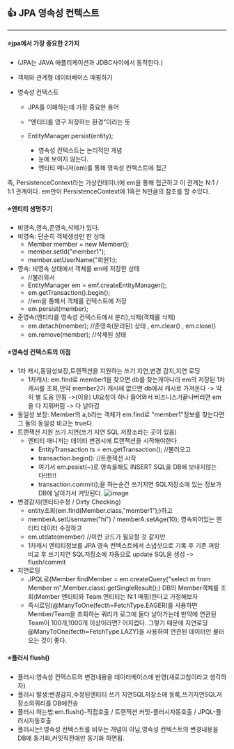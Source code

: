 ##  :+1: JPA 영속성 컨텍스트
-----------------------
#### :star:jpa에서 가장 중요한 2가지
  * (JPA는 JAVA 애플리케이션과 JDBC사이에서 동작한다.)
  * 객체와 관계형 데이터베이스 매핑하기
  * 영속성 컨텍스트
  
      * JPA를 이해하는데 가장 중요한 용어
      * "엔티티를 영구 저장하는 환경"이라는 뜻
      * EntityManager.persist(entity);
      
        * 영속성 컨텍스트는 논리적인 개념
        * 눈에 보이지 않는다.
        * 엔티티 매니저(em)를 통해 영속성 컨텍스트에 접근
        
   즉, PersistenceContext라는 가상컨테이너에 em을 통해 접근하고 이 관계는 N:1 / 1:1 관계이다.
   em만이 PersistenceContext에 1혹은 N만큼의 참조를 할 수있다.
   
#### :star:엔티티 생명주기
   *  비영속,영속,준영속,삭제가 있다.
   *  비영속: 단순히 객체생성만 한 상태
      *  Member member = new Member();
      *  member.setId("member1");
      *  member.setUserName("회원1:);
   *  영속: 비영속 상태에서 객체를 em에 저장한 상태
      *  //불러와서
      *  EntityManager em = emf.createEntityManager();
      *  em.getTransaction().begin();
      *  //em을 통해서 객체를 컨텍스트에 저장
      *  em.persist(member);
   *  준영속(엔티티를 영속성 컨텍스트에서 분리),삭제(객체를 삭제)
      *  em.detach(member); //준영속(분리된) 상태 , em.clear() , em.close()
      *  em.remove(member); //삭제된 상태

#### :star:영속성 컨텍스트의 이점
   *  1차 캐시,동일성보장,트렌잭션을 지원하는 쓰기 지연,변경 감지,지연 로딩
      *  1차캐시: em.find로 member1을 찾으면 db를 찾는게아니라 em의 저장된 1차 캐시를 조회,만약 member2가 캐시에
없으면 db에서 캐시로 가져온다 -> 딱히 별 도움 안됨 ->(이유) UI요청이 하나 들어와서 비즈니스가끝나버리면 em을 다 지워버림 -> 다 날아감
   *  동일성 보장: Member의 a,b라는 객체가 em.find로 "member1"정보를 찾는다면 그 둘의 동일성 비교는 true다.
   *  트랜잭션 지원 쓰기 지연(쓰기 지연 SQL 저장소라는 곳이 있음)
       *  엔티티 매니저는 데이터 변경시에 트랜잭션을 시작해야한다
          *  EntityTransaction ts = em.getTransaction(); //불러오고
          *  transaction.begin(): //트랜잭션 시작
          *  여기서 em.pesist(~)로 영속을해도 INSERT SQL을 DB에 보내지않는다!!!!!!!
          *  transaction.commit();을 하는순간 쓰기지연 SQL저장소에 있는 정보가 DB에 날아가서 커밋된다.
 ![image](https://user-images.githubusercontent.com/100845256/161475810-5b01f223-bc85-4b85-8701-61634a1a540d.png)  
   *  변경감지(엔티티수정 / Dirty Checking)
      *  entity조회(em.find(Member.class,"member1");)하고
      *   memberA.setUsername("hi") / memberA.setAge(10); 영속되어있는 엔티티 데이터 수정하고
      *   em.utdate(member) //이런 코드가 필요할 것 같지만
      *   1차캐시 엔티티정보를 JPA 영속 컨텍스트에서 스냅샷으로 기록 후 기존 꺼랑 비교 후 쓰기지연 SQL저장소에 자동으로 update SQL을 생성 -> flush/commit 
   *  지연로딩
      *   JPQL로(Member findMember = em.createQuery("select m from Member m",Member.class).getSingleResult();) DB의 Member객체를 조회(Member 엔티티와 Team 엔티티는 N:1 매핑)한다고 가정해보자
      *   즉시로딩(@ManyToOne(fecth=FetchType.EAGER)를 사용하면 Member/Team을 조회하는 쿼리가 로그에 둘다 날아가는데 만약에 연관된 Team이 100개,1000개 이상이라면? 어지럽다. 그렇기 때문에 지연로딩@ManyToOne(fecth=FetchType.LAZY)을 사용하여 연관된 데이터만 불러오는 것이 좋다.


#### :star:플러시 flush()
   *  플러시:영속성 컨텍스트의 변경내용을 데이터베이스에 반영(새로고침이라고 생각하자)
   *  플러시 발생:변경감지,수정된엔티티 쓰기 지연SQL저장소에 등록,쓰기지연SQL저장소의쿼리를 DB에전송
   *  플러시 하는법:em.flush()-직접호출 / 트랜잭션 커밋-플러시자동호출 / JPQL-플러시자동호출
   *  플러시는!:영속성 컨텍스트를 비우는 개념이 아님,영속성 컨텍스트의 변경내용을 DB에 동기화,커밋직전에만 동기화 하면됨.

      




